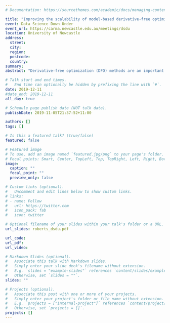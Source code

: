 ```yaml
---
# Documentation: https://sourcethemes.com/academic/docs/managing-content/

title: "Improving the scalability of model-based derivative-free optimization [slides available]"
event: Data Science Down Under
event_url: https://carma.newcastle.edu.au/meetings/dsdu
location: University of Newcastle
address:
  street:
  city:
  region:
  postcode:
  country:
summary:
abstract: "Derivative-free optimization (DFO) methods are an important class of optimization routines for many problems in data science, such as hyperparameter optimization and adversarial attacks for neural networks. However, in model-based DFO methods, the computational cost of constructing local models and Lagrange polynomials can be high. As a result, these algorithms are not as suitable for large-scale problems as derivative-based methods. In this talk, I will introduce a derivative-free method based on exploration of random subspaces, suitable for nonlinear least-squares problems. This method has a substantially reduced computational cost (in terms of linear algebra), while still making progress using few objective evaluations. I will also discuss how this approach may be extended to DFO for general nonlinear optimization problems."

# Talk start and end times.
#   End time can optionally be hidden by prefixing the line with `#`.
date: 2019-12-11
#date_end: 2019-12-11
all_day: true

# Schedule page publish date (NOT talk date).
publishDate: 2019-11-05T21:37:52+11:00

authors: []
tags: []

# Is this a featured talk? (true/false)
featured: false

# Featured image
# To use, add an image named `featured.jpg/png` to your page's folder. 
# Focal points: Smart, Center, TopLeft, Top, TopRight, Left, Right, BottomLeft, Bottom, BottomRight.
image:
  caption: ""
  focal_point: ""
  preview_only: false

# Custom links (optional).
#   Uncomment and edit lines below to show custom links.
# links:
# - name: Follow
#   url: https://twitter.com
#   icon_pack: fab
#   icon: twitter

# Optional filename of your slides within your talk's folder or a URL.
url_slides: roberts_dsdu.pdf

url_code:
url_pdf:
url_video:

# Markdown Slides (optional).
#   Associate this talk with Markdown slides.
#   Simply enter your slide deck's filename without extension.
#   E.g. `slides = "example-slides"` references `content/slides/example-slides.md`.
#   Otherwise, set `slides = ""`.
slides: ""

# Projects (optional).
#   Associate this post with one or more of your projects.
#   Simply enter your project's folder or file name without extension.
#   E.g. `projects = ["internal-project"]` references `content/project/deep-learning/index.md`.
#   Otherwise, set `projects = []`.
projects: []
---
```

